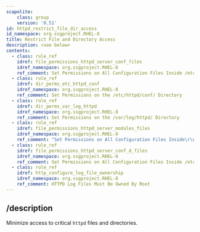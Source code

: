 ```yaml
---
scapolite:
    class: group
    version: '0.51'
id: httpd_restrict_file_dir_access
id_namespace: org.ssgproject.RHEL-8
title: Restrict File and Directory Access
description: <see below>
contents:
  - class: rule_ref
    idref: file_permissions_httpd_server_conf_files
    idref_namespace: org.ssgproject.RHEL-8
    ref_comment: Set Permissions on All Configuration Files Inside /etc/http ...
  - class: rule_ref
    idref: dir_perms_etc_httpd_conf
    idref_namespace: org.ssgproject.RHEL-8
    ref_comment: Set Permissions on the /etc/httpd/conf/ Directory
  - class: rule_ref
    idref: dir_perms_var_log_httpd
    idref_namespace: org.ssgproject.RHEL-8
    ref_comment: Set Permissions on the /var/log/httpd/ Directory
  - class: rule_ref
    idref: file_permissions_httpd_server_modules_files
    idref_namespace: org.ssgproject.RHEL-8
    ref_comment: "Set Permissions on All Configuration Files Inside\r\n/etc/htt ..."
  - class: rule_ref
    idref: file_permissions_httpd_server_conf_d_files
    idref_namespace: org.ssgproject.RHEL-8
    ref_comment: Set Permissions on All Configuration Files Inside /etc/http ...
  - class: rule_ref
    idref: http_configure_log_file_ownership
    idref_namespace: org.ssgproject.RHEL-8
    ref_comment: HTTPD Log Files Must Be Owned By Root
---
```



## /description

Minimize
access to critical `httpd` files and directories.

